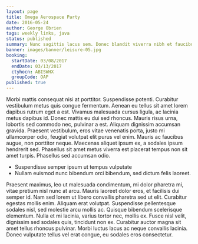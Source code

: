 ```yaml
---
layout: page
title: Omega Aerospace Party
date: 2016-05-24
author: George Obrien
tags: weekly links, java
status: published
summary: Nunc sagittis lacus sem. Donec blandit viverra nibh et faucibus.
banner: images/banner/leisure-05.jpg
booking:
  startDate: 03/08/2017
  endDate: 03/13/2017
  ctyhocn: ABISWHX
  groupCode: OAP
published: true
---
```

Morbi mattis consequat nisi at porttitor. Suspendisse potenti. Curabitur vestibulum metus quis congue fermentum. Aenean eu tellus sit amet lorem dapibus rutrum eget a est. Vivamus malesuada cursus ligula, ac lacinia metus dapibus id. Donec mattis eu dui sed rhoncus. Mauris risus urna, lobortis sed commodo nec, pulvinar a est. Aliquam dignissim accumsan gravida. Praesent vestibulum, eros vitae venenatis porta, justo mi ullamcorper odio, feugiat volutpat elit purus vel enim. Mauris ac faucibus augue, non porttitor neque. Maecenas aliquet ipsum ex, a sodales ipsum hendrerit sed. Phasellus sit amet metus viverra est placerat tempus non sit amet turpis. Phasellus sed accumsan odio.

* Suspendisse semper ipsum ut tempus vulputate
* Nullam euismod nunc bibendum orci bibendum, sed dictum felis laoreet.

Praesent maximus, leo ut malesuada condimentum, mi dolor pharetra mi, vitae pretium nisl nunc at arcu. Mauris laoreet dolor eros, et facilisis dui semper id. Nam sed lorem ut libero convallis pharetra sed ut elit. Curabitur egestas mollis enim. Aliquam erat volutpat. Suspendisse pellentesque sodales nisl, sed molestie arcu mollis ac. Quisque bibendum scelerisque elementum. Nulla et mi lacinia, varius tortor nec, mollis ex. Fusce nisl velit, dignissim sed sodales quis, tincidunt non ex. Curabitur auctor magna sit amet tellus rhoncus pulvinar. Morbi luctus lacus ac neque convallis lacinia. Donec vulputate tellus vel erat congue, eu sodales eros consectetur.
